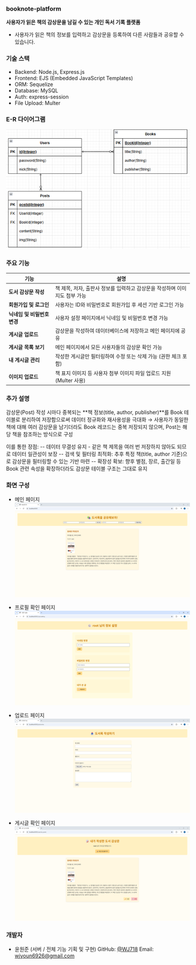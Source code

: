 ### booknote-platform
**사용자가 읽은 책의 감상문을 남길 수 있는 개인 독서 기록 플랫폼**
- 사용자가 읽은 책의 정보를 입력하고 감상문을 등록하여 다른 사람들과 공유할 수 있습니다.  

### 기술 스택
- Backend: Node.js, Express.js
- Frontend: EJS (Embedded JavaScript Templates)
- ORM: Sequelize
- Database: MySQL
- Auth: express-session
- File Upload: Multer

### E-R 다이어그램
<img src="./images/ER.png"/>

### 주요 기능
| 기능 | 설명 |
|------|------|
| **도서 감상문 작성** | 책 제목, 저자, 출판사 정보를 입력하고 감상문을 작성하며 이미지도 첨부 가능 |
| **회원가입 및 로그인** | 사용자는 ID와 비밀번호로 회원가입 후 세션 기반 로그인 가능 |
| **닉네임 및 비밀번호 변경** | 사용자 설정 페이지에서 닉네임 및 비밀번호 변경 가능 |
| **게시글 업로드** | 감상문을 작성하여 데이터베이스에 저장하고 메인 페이지에 공유 |
| **게시글 목록 보기** | 메인 페이지에서 모든 사용자들의 감상문 확인 가능 |
| **내 게시글 관리** | 작성한 게시글만 필터링하여 수정 또는 삭제 가능 (권한 체크 포함) |
| **이미지 업로드** | 책 표지 이미지 등 사용자 첨부 이미지 파일 업로드 지원 (Multer 사용) |

### 추가 설명
감상문(Post) 작성 시마다 중복되는 **책 정보(title, author, publisher)**를 Book 테이블로 분리하여 저장함으로써 데이터 정규화와 재사용성을 극대화
→ 사용자가 동일한 책에 대해 여러 감상문을 남기더라도 Book 레코드는 중복 저장되지 않으며, Post는 해당 책을 참조하는 방식으로 구성

이를 통한 장점:
-- 데이터 무결성 유지 - 같은 책 제목을 여러 번 저장하지 않아도 되므로 데이터 일관성이 보장
-- 검색 및 필터링 최적화: 추후 특정 책(title, author 기준)으로 감상문을 필터링할 수 있는 기반 마련
-- 확장성 확보: 향후 별점, 장르, 출간일 등 Book 관련 속성을 확장하더라도 감상문 테이블 구조는 그대로 유지

### 화면 구성
- 메인 페이지
  <img src="./images/main.png"/>
  
- 프로필 확인 페이지
  <img src="./images/profile.png"/>
  
- 업로드 페이지
  <img src="./images/upload.png"/>

- 게시글 확인 페이지
  <img src="./images/my-posts.png"/>

### 개발자
- 윤원준 (서버 / 전체 기능 기획 및 구현)
GitHub: [@WJ718](https://github.com/WJ718)
Email: wjyoun6926@gmail.com
